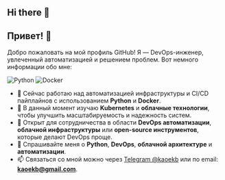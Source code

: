 ## Hi there 👋
## Привет! 👋

Добро пожаловать на мой профиль GitHub! Я — DevOps-инженер, увлеченный автоматизацией и решением проблем. Вот немного информации обо мне:

![Python](https://img.shields.io/badge/Python-3.x-blue)
![Docker](https://img.shields.io/badge/Docker-20.10.8-blue)

- 🔭 Сейчас работаю над автоматизацией инфраструктуры и CI/CD пайплайнов с использованием **Python** и **Docker**.
- 🌱 В данный момент изучаю **Kubernetes** и **облачные технологии**, чтобы улучшить масштабируемость и надежность систем.
- 👯 Открыт для сотрудничества в области **DevOps автоматизации**, **облачной инфраструктуры** или **open-source инструментов**, которые делают DevOps проще.
- 💬 Спрашивайте меня о **Python**, **DevOps**, **облачной архитектуре** и **автоматизации**.
- 📫 Связаться со мной можно через [Telegram @kaoekb](https://t.me/kaoekb) или по email: **kaoekb@gmail.com**.
